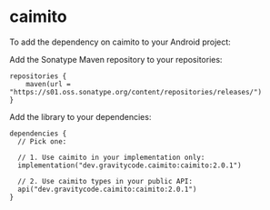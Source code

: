 # caimito

To add the dependency on caimito to your Android project:

Add the Sonatype Maven repository to your repositories:

```
repositories {
    maven(url = "https://s01.oss.sonatype.org/content/repositories/releases/")
}
```

Add the library to your dependencies:

```
dependencies {
  // Pick one:

  // 1. Use caimito in your implementation only:
  implementation("dev.gravitycode.caimito:caimito:2.0.1")

  // 2. Use caimito types in your public API:
  api("dev.gravitycode.caimito:caimito:2.0.1")
}
```
